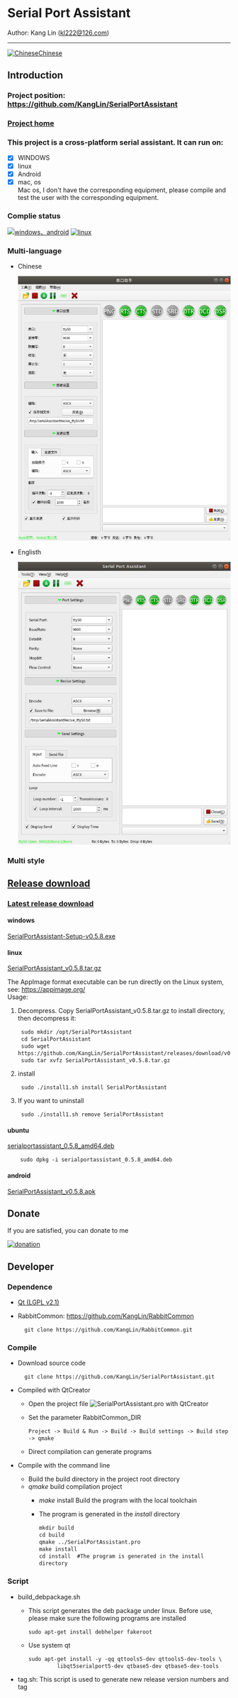 # Serial Port Assistant

Author: Kang Lin (kl222@126.com)

--------------------------------

[<img src="App/Resource/png/China.png" alt="Chinese" title="Chinese" width="16" height="16" />Chinese](README_zh_CN.md)

## Introduction
### Project position: https://github.com/KangLin/SerialPortAssistant
### [Project home](http://kanglin.github.io/SerialPortAssistant)
### This project is a cross-platform serial assistant. It can run on:

- [x] WINDOWS
- [x] linux
- [x] Android
- [x] mac, os  
      Mac os, I don't have the corresponding equipment,
      please compile and test the user with the corresponding equipment.

### Complie status

[![windows、android](https://ci.appveyor.com/api/projects/status/y77e828ysqc79r9o?svg=true)](https://ci.appveyor.com/project/KangLin/serialportassistant)
[![linux](https://travis-ci.org/KangLin/SerialPortAssistant.svg?branch=master)](https://travis-ci.org/KangLin/SerialPortAssistant)

### Multi-language
   
* Chinese

  ![Chinese](Docs/ui-zh.jpg)

* Englisth

    ![Englisth](Docs/ui-en.jpg)

### Multi style

## [Release download](https://github.com/KangLin/SerialPortAssistant/releases)  
### [Latest release download](https://github.com/KangLin/SerialPortAssistant/releases/latest)

#### windows
    
[SerialPortAssistant-Setup-v0.5.8.exe](https://github.com/KangLin/SerialPortAssistant/releases/download/v0.5.8/SerialPortAssistant-Setup-v0.5.8.exe)

#### linux

[SerialPortAssistant_v0.5.8.tar.gz](https://github.com/KangLin/SerialPortAssistant/releases/download/v0.5.8/SerialPortAssistant_v0.5.8.tar.gz)  

The AppImage format executable can be run directly on the Linux system, see: https://appimage.org/  
Usage:

1. Decompress. Copy SerialPortAssistant_v0.5.8.tar.gz to install directory, then decompress it:

        sudo mkdir /opt/SerialPortAssistant
        cd SerialPortAssistant
        sudo wget https://github.com/KangLin/SerialPortAssistant/releases/download/v0.5.8/SerialPortAssistant_v0.5.8.tar.gz
        sudo tar xvfz SerialPortAssistant_v0.5.8.tar.gz
    
2. install
    
        sudo ./install1.sh install SerialPortAssistant
   
3. If you want to uninstall
    
        sudo ./install1.sh remove SerialPortAssistant

#### ubuntu

[serialportassistant_0.5.8_amd64.deb](https://github.com/KangLin/SerialPortAssistant/releases/download/v0.5.8/serialportassistant_0.5.8_amd64.deb)

        sudo dpkg -i serialportassistant_0.5.8_amd64.deb

#### android

[SerialPortAssistant_v0.5.8.apk](https://github.com/KangLin/SerialPortAssistant/releases/download/v0.5.8/SerialPortAssistant_v0.5.8.apk)
    
## Donate  
If you are satisfied, you can donate to me

[![donation](https://gitee.com/kl222/RabbitCommon/raw/master/Src/Resource/image/Contribute.png "donation")](https://gitee.com/kl222/RabbitCommon/raw/master/Src/Resource/image/Contribute.png "donation")

## Developer  
### Dependence  

+ [Qt (LGPL v2.1)](http://qt.io/)
+ RabbitCommon: https://github.com/KangLin/RabbitCommon

        git clone https://github.com/KangLin/RabbitCommon.git

### Compile  
  
- Download source code

        git clone https://github.com/KangLin/SerialPortAssistant.git

- Compiled with QtCreator
  + Open the project file ![SerialPortAssistant.pro](SerialPortAssistant.pro) with QtCreator
  + Set the parameter RabbitCommon_DIR

        Project -> Build & Run -> Build -> Build settings -> Build step -> qmake 

  + Direct compilation can generate programs
- Compile with the command line
  + Build the build directory in the project root directory
  + *qmake* build compilation project
    - *make* install Build the program with the local toolchain
    - The program is generated in the *install* directory

          mkdir build
          cd build
          qmake ../SerialPortAssistant.pro
          make install
          cd install  #The program is generated in the install directory

### Script  

- build_debpackage.sh
  + This script generates the deb package under linux.
    Before use, please make sure the following programs are installed
  
        sudo apt-get install debhelper fakeroot 
    
  + Use system qt

        sudo apt-get install -y -qq qttools5-dev qttools5-dev-tools \
                 libqt5serialport5-dev qtbase5-dev qtbase5-dev-tools

- tag.sh: This script is used to generate new release version numbers and tag
